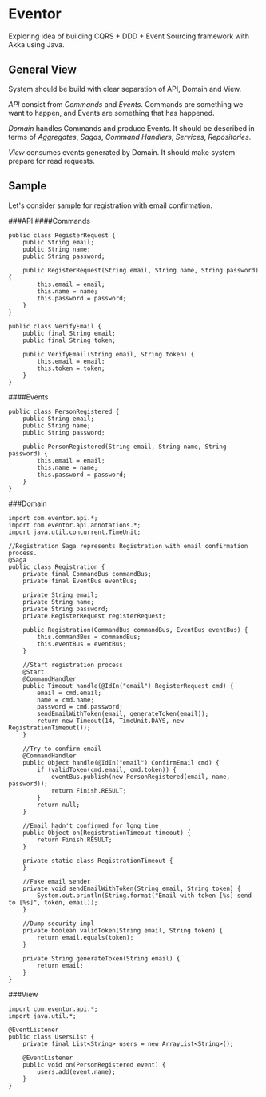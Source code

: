 Eventor
=======

Exploring idea of building CQRS + DDD + Event Sourcing framework with Akka using Java.


General View
-------

System should be build with clear separation of API, Domain and View.

*API* consist from *Commands* and *Events*. Commands are something we want to happen, and Events are something that has happened.

*Domain* handles Commands and produce Events. It should be described in terms of *Aggregates*, *Sagas*, *Command Handlers*, *Services*, *Repositories*.

*View* consumes events generated by Domain. It should make system prepare for read requests.


Sample
-------

Let's consider sample for registration with email confirmation.

###API
####Commands

    public class RegisterRequest {
        public String email;
        public String name;
        public String password;

        public RegisterRequest(String email, String name, String password) {
            this.email = email;
            this.name = name;
            this.password = password;
        }
    }

    public class VerifyEmail {
        public final String email;
        public final String token;

        public VerifyEmail(String email, String token) {
            this.email = email;
            this.token = token;
        }
    }

####Events

    public class PersonRegistered {
        public String email;
        public String name;
        public String password;

        public PersonRegistered(String email, String name, String password) {
            this.email = email;
            this.name = name;
            this.password = password;
        }
    }


###Domain

    import com.eventor.api.*;
    import com.eventor.api.annotations.*;
    import java.util.concurrent.TimeUnit;

    //Registration Saga represents Registration with email confirmation process.
    @Saga
    public class Registration {
        private final CommandBus commandBus;
        private final EventBus eventBus;

        private String email;
        private String name;
        private String password;
        private RegisterRequest registerRequest;

        public Registration(CommandBus commandBus, EventBus eventBus) {
            this.commandBus = commandBus;
            this.eventBus = eventBus;
        }

        //Start registration process
        @Start
        @CommandHandler
        public Timeout handle(@IdIn("email") RegisterRequest cmd) {
            email = cmd.email;
            name = cmd.name;
            password = cmd.password;
            sendEmailWithToken(email, generateToken(email));
            return new Timeout(14, TimeUnit.DAYS, new RegistrationTimeout());
        }

        //Try to confirm email
        @CommandHandler
        public Object handle(@IdIn("email") ConfirmEmail cmd) {
            if (validToken(cmd.email, cmd.token)) {
                eventBus.publish(new PersonRegistered(email, name, password));
                return Finish.RESULT;
            }
            return null;
        }

        //Email hadn't confirmed for long time
        public Object on(RegistrationTimeout timeout) {
            return Finish.RESULT;
        }

        private static class RegistrationTimeout {
        }

        //Fake email sender
        private void sendEmailWithToken(String email, String token) {
            System.out.println(String.format("Email with token [%s] send to [%s]", token, email));
        }

        //Dump security impl
        private boolean validToken(String email, String token) {
            return email.equals(token);
        }

        private String generateToken(String email) {
            return email;
        }
    }


###View

    import com.eventor.api.*;
    import java.util.*;

    @EventListener
    public class UsersList {
        private final List<String> users = new ArrayList<String>();

        @EventListener
        public void on(PersonRegistered event) {
            users.add(event.name);
        }
    }

